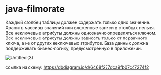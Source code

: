 # java-filmorate

Каждый столбец таблицы должен содержать только одно значение.
Хранить массивы значений или вложенные записи в столбцах нельзя.
Все неключевые атрибуты должны однозначно определяться ключом.
Все неключевые атрибуты должны зависеть только от первичного ключа, а не от других неключевых атрибутов.
База данных должна поддерживать бизнес-логику, предусмотренную в приложении.

![Untitled (3)](https://github.com/AveryanovDmitry/java-filmorate/assets/45557026/1abbd761-25db-4cc7-bca1-adf74e686250)


ссылка на схему: https://dbdiagram.io/d/6468f277dca9fb07c47274f2

